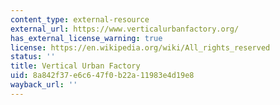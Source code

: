 ```yaml
---
content_type: external-resource
external_url: https://www.verticalurbanfactory.org/
has_external_license_warning: true
license: https://en.wikipedia.org/wiki/All_rights_reserved
status: ''
title: Vertical Urban Factory
uid: 8a842f37-e6c6-47f0-b22a-11983e4d19e8
wayback_url: ''
---
```


